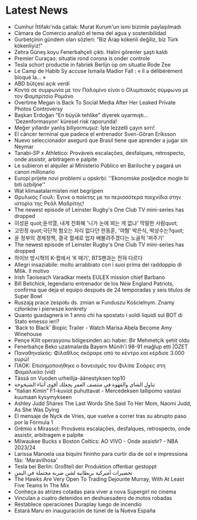 # Latest News
-  Cumhur İttifakı'nda çatlak: Murat Kurum'un ismi bizimle paylaşılmadı
-  Cámara de Comercio analizó el tema del agua y sostenibilidad
-  Gurbetçinin gündem olan sözleri: "Biz Arap kökenli değiliz, biz Türk kökenliyiz!"
-  Zehra Güneş koyu Fenerbahçeli çıktı. Halini görenler şaştı kaldı
-  Premier Curaçao: situatie rond corona is onder controle
-  Tesla schort productie in fabriek Berlijn op om situatie Rode Zee
-  Le Camp de Habib Sy accuse Ismaila Madior Fall : « Il a délibérément bloqué la… »
-  ABD bütçesi açık verdi
-  Κοντά σε συμφωνία με τον Παλομίνο είναι ο Ολυμπιακός σύμφωνα με τον Φαμπρίτσιο Ρομάνο
-  Overtime Megan is Back To Social Media After Her Leaked Private Photos Controversy
-  Başkan Erdoğan "En büyük tehlike" diyerek uyarmıştı... 'Dezenformasyon' küresel risk raporunda!
-  Meğer yıllardır yanlış biliyormuşuz: İşte lezzetli çayın sırrı!
-  El cáncer terminal que padece el entrenador Sven-Göran Eriksson
-  Nuevo seleccionador aseguró que Brasil tiene que aprender a jugar sin Neymar
-  Tanabi-SP x Athletico: Prováveis escalações, desfalques, retrospecto, onde assistir, arbitragem e palpite
-  Le subieron el alquiler al Ministerio Público en Bariloche y pagará un canon millonario
-  Europi prijete novi problemi u opskrbi: ''Ekonomske posljedice mogle bi biti ozbiljne''
-  Wat klimaatalarmisten niet begrijpen
-  Θρυλικός Γιουλ: Έγινε ο παίκτης με τα περισσότερα παιχνίδια στην ιστορία της Ρεάλ Μαδρίτης!
-  The newest episode of Leinster Rugby's One Club TV mini-series has dropped
-  이성윤 quot;윤석열, 내게 전화해 '니가 눈에 뵈는 게 없냐' 막말한 사람quot;
-  고민정 quot;극단적 혐오는 자리 없다던 한동훈, '여혐' 박은식, 박상수는?quot;
-  윤 정부의 경제정책, 결국 혈세로 업자 배불려주겠다는 노골적 '퍼주기'
-  The newest episode of Leinster Rugby's One Club TV mini-series has dropped
-  하이브 방시혁의 K-팝에서 'K 떼기', BTS팬과는 전혀 다르다
-  Allegri insaziabile: molto arrabbiato con i suoi prima del raddoppio di Milik. Il motivo
-  Irish Taoiseach Varadkar meets EULEX mission chief Barbano
-  Bill Belichick, legendario entrenador de los New England Patriots, confirma que deja el equipo después de 24 temporadas y seis títulos de Super Bowl
-  Ruszają prace zespołu ds. zmian w Funduszu Kościelnym. Znamy członków i pierwsze konkrety
-  Quanto guadagnerà in 1 anno chi ha spostato i soldi liquidi sul BOT di Stato emesso ieri?
-  'Back to Black' Biopic Trailer - Watch Marisa Abela Become Amy Winehouse
-  Pençe Kilit operasyonu bölgesinden acı haber: Bir Mehmetçik şehit oldu
-  Fenerbahçe Beko uzatmalarda Bayern Münih'i 98-91 mağlup etti |ÖZET
-  Παναθηναϊκός: Φίλαθλος σκόραρε από το κέντρο και κέρδισε 3.000 ευρώ!
-  ΠΑΟΚ: Επισημοποιήθηκε ο δανεισμός του Φιλίπε Σοάρες στη Φαμαλικάο (vid)
-  Tässä on Vuoden urheilija-äänestyksen top10
-  تناول الشاي والقهوة في منتصف العمر يجعلك أقوى أثناء الشيخوخة
-  ”Italian Kimin” F1-kuviot puhuttavat - Mercedeksen tallipomo vastasi kuumaan kysymykseen
-  Ashley Judd Shares The Last Words She Said To Her Mom, Naomi Judd, As She Was Dying
-  El mensaje de Nyck de Vries, que vuelve a correr tras su abrupto paso por la Fórmula 1
-  Grêmio x Mirassol: Prováveis escalações, desfalques, retrospecto, onde assistir, arbitragem e palpite
-  Milwaukee Bucks x Boston Celtics: AO VIVO - Onde assistir? - NBA 2023/24
-  Larissa Manoela usa biquíni fininho para curtir dia de sol e impressiona fãs: 'Maravilhosa'
-  Tesla bei Berlin: Großteil der Produktion offenbar gestoppt
-  تحضيرات أميركية بريطانية لشن ضربة محتملة في اليمن
-  The Hawks Are Very Open To Trading Dejounte Murray, With At Least Five Teams In The Mix
-  Conheça as atrizes cotadas para viver a nova Supergirl no cinema
-  Vinculan a cuatro detenidos en deshuesadero de motos robadas
-  Restablece operaciones Duraplay luego de incendio
-  Estará Maru en inauguración de túnel de la Nueva España
